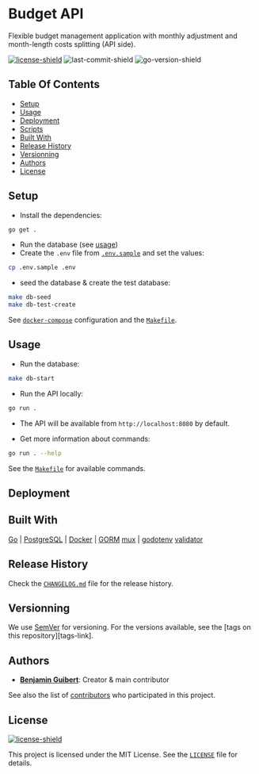 # Budget API

Flexible budget management application with monthly adjustment and month-length
costs splitting (API side).

[![license-shield][]](LICENSE)
![last-commit-shield][]
![go-version-shield][]

## Table Of Contents

- [Setup](#setup)
- [Usage](#usage)
- [Deployment](#deployment)
- [Scripts](#scripts)
- [Built With](#built-with)
- [Release History](#release-history)
- [Versionning](#versionning)
- [Authors](#authors)
- [License](#license)

## Setup

- Install the dependencies:

```bash
go get .
```

- Run the database (see [usage](#Usage))
- Create the `.env` file from [`.env.sample`](.env.sample) and set the values:

```bash
cp .env.sample .env
```

- seed the database & create the test database:

```bash
make db-seed
make db-test-create
```

See [`docker-compose`](docker-compose.yml) configuration and the [`Makefile`](Makefile).

## Usage

- Run the database:

```bash
make db-start
```

- Run the API locally:

```bash
go run .
```

- The API will be available from `http://localhost:8080` by default.

- Get more information about commands:

```bash
go run . --help
```

See the [`Makefile`](Makefile) for available commands.

## Deployment

## Built With

[Go](https://golang.org) |
[PostgreSQL](https://www.postgresql.org) |
[Docker](https://www.docker.com) |
[GORM](https://gorm.io/index.html)
[mux](https://github.com/gorilla/mux) |
[godotenv](https://github.com/joho/godotenv)
[validator](https://github.com/go-playground/validator)

## Release History

Check the [`CHANGELOG.md`](CHANGELOG.md) file for the release history.

## Versionning

We use [SemVer](http://semver.org/) for versioning. For the versions available,
see the [tags on this repository][tags-link].

## Authors

- **[Benjamin Guibert](https://github.com/benjamin-guibert)**: Creator & main
  contributor

See also the list of [contributors][contributors-link] who participated in this
project.

## License

[![license-shield][]](LICENSE)

This project is licensed under the MIT License. See the [`LICENSE`](LICENSE)
file for details.

[test-workflow-shield]: https://github.com/benjamin-guibert/budget-api/workflows/Test/badge.svg?branch=main
[contributors-link]: https://github.com/benjamin-guibert/budget-api/contributors
[license-shield]: https://img.shields.io/github/license/benjamin-guibert/budget-api.svg
[go-version-shield]: https://img.shields.io/github/go-mod/go-version/benjamin-guibert/budget-api
[last-commit-shield]:
https://img.shields.io/github/last-commit/benjamin-guibert/budget-api
